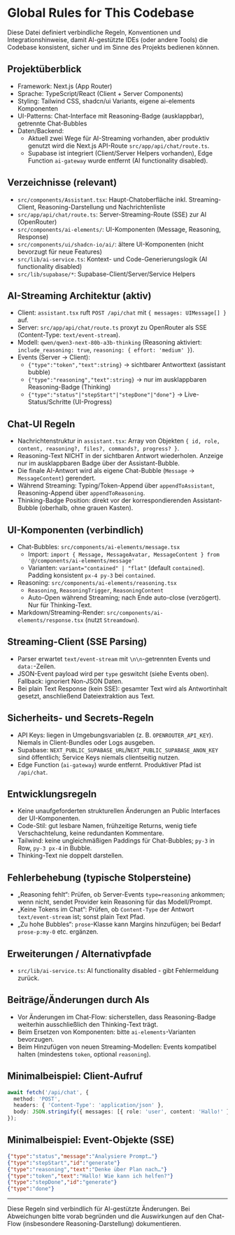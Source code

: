 # Global Rules for This Codebase

Diese Datei definiert verbindliche Regeln, Konventionen und Integrationshinweise, damit AI-gestützte IDEs (oder andere Tools) die Codebase konsistent, sicher und im Sinne des Projekts bedienen können.

## Projektüberblick
- Framework: Next.js (App Router)
- Sprache: TypeScript/React (Client + Server Components)
- Styling: Tailwind CSS, shadcn/ui Variants, eigene ai-elements Komponenten
- UI-Patterns: Chat-Interface mit Reasoning-Badge (ausklappbar), getrennte Chat-Bubbles
- Daten/Backend:
  - Aktuell zwei Wege für AI-Streaming vorhanden, aber produktiv genutzt wird die Next.js API-Route `src/app/api/chat/route.ts`.
  - Supabase ist integriert (Client/Server Helpers vorhanden), Edge Function `ai-gateway` wurde entfernt (AI functionality disabled).

## Verzeichnisse (relevant)
- `src/components/Assistant.tsx`: Haupt-Chatoberfläche inkl. Streaming-Client, Reasoning-Darstellung und Nachrichtenliste
- `src/app/api/chat/route.ts`: Server-Streaming-Route (SSE) zur AI (OpenRouter)
- `src/components/ai-elements/`: UI-Komponenten (Message, Reasoning, Response)
- `src/components/ui/shadcn-io/ai/`: ältere UI-Komponenten (nicht bevorzugt für neue Features)
- `src/lib/ai-service.ts`: Kontext- und Code-Generierungslogik (AI functionality disabled)
- `src/lib/supabase/*`: Supabase-Client/Server/Service Helpers

## AI-Streaming Architektur (aktiv)
- Client: `assistant.tsx` ruft `POST /api/chat` mit `{ messages: UIMessage[] }` auf.
- Server: `src/app/api/chat/route.ts` proxyt zu OpenRouter als SSE (Content-Type: `text/event-stream`).
- Modell: `qwen/qwen3-next-80b-a3b-thinking` (Reasoning aktiviert: `include_reasoning: true`, `reasoning: { effort: 'medium' }`).
- Events (Server → Client):
  - `{"type":"token","text":string}` → sichtbarer Antworttext (assistant bubble)
  - `{"type":"reasoning","text":string}` → nur im ausklappbaren Reasoning-Badge (Thinking)
  - `{"type":"status"|"stepStart"|"stepDone"|"done"}` → Live-Status/Schritte (UI-Progress)

## Chat-UI Regeln
- Nachrichtenstruktur in `assistant.tsx`: Array von Objekten `{ id, role, content, reasoning?, files?, commands?, progress? }`.
- Reasoning-Text NICHT in der sichtbaren Antwort wiederholen. Anzeige nur im ausklappbaren Badge über der Assistant-Bubble.
- Die finale AI-Antwort wird als eigene Chat-Bubble (`Message` → `MessageContent`) gerendert.
- Während Streaming: Typing/Token-Append über `appendToAssistant`, Reasoning-Append über `appendToReasoning`.
- Thinking-Badge Position: direkt vor der korrespondierenden Assistant-Bubble (oberhalb, ohne grauen Kasten).

## UI-Komponenten (verbindlich)
- Chat-Bubbles: `src/components/ai-elements/message.tsx`
  - Import: `import { Message, MessageAvatar, MessageContent } from '@/components/ai-elements/message'`
  - Varianten: `variant="contained" | "flat"` (default `contained`). Padding konsistent `px-4 py-3` bei `contained`.
- Reasoning: `src/components/ai-elements/reasoning.tsx`
  - `Reasoning`, `ReasoningTrigger`, `ReasoningContent`
  - Auto-Open während Streaming; nach Ende auto-close (verzögert). Nur für Thinking-Text.
- Markdown/Streaming-Render: `src/components/ai-elements/response.tsx` (nutzt `Streamdown`).

## Streaming-Client (SSE Parsing)
- Parser erwartet `text/event-stream` mit `\n\n`-getrennten Events und `data:`-Zeilen.
- JSON-Event payload wird per `type` geswitcht (siehe Events oben). Fallback: ignoriert Non-JSON Daten.
- Bei plain Text Response (kein SSE): gesamter Text wird als Antwortinhalt gesetzt, anschließend Dateiextraktion aus Text.

## Sicherheits- und Secrets-Regeln
- API Keys: liegen in Umgebungsvariablen (z. B. `OPENROUTER_API_KEY`). Niemals in Client-Bundles oder Logs ausgeben.
- Supabase: `NEXT_PUBLIC_SUPABASE_URL`/`NEXT_PUBLIC_SUPABASE_ANON_KEY` sind öffentlich; Service Keys niemals clientseitig nutzen.
- Edge Function (`ai-gateway`) wurde entfernt. Produktiver Pfad ist `/api/chat`.

## Entwicklungsregeln
- Keine unaufgeforderten strukturellen Änderungen an Public Interfaces der UI-Komponenten.
- Code-Stil: gut lesbare Namen, frühzeitige Returns, wenig tiefe Verschachtelung, keine redundanten Kommentare.
- Tailwind: keine ungleichmäßigen Paddings für Chat-Bubbles; `py-3` in Row, `py-3 px-4` in Bubble.
- Thinking-Text nie doppelt darstellen.

## Fehlerbehebung (typische Stolpersteine)
- „Reasoning fehlt“: Prüfen, ob Server-Events `type=reasoning` ankommen; wenn nicht, sendet Provider kein Reasoning für das Modell/Prompt.
- „Keine Tokens im Chat“: Prüfen, ob `Content-Type` der Antwort `text/event-stream` ist; sonst plain Text Pfad.
- „Zu hohe Bubbles“: `prose`-Klasse kann Margins hinzufügen; bei Bedarf `prose-p:my-0` etc. ergänzen.

## Erweiterungen / Alternativpfade
- `src/lib/ai-service.ts`: AI functionality disabled - gibt Fehlermeldung zurück.

## Beiträge/Änderungen durch AIs
- Vor Änderungen im Chat-Flow: sicherstellen, dass Reasoning-Badge weiterhin ausschließlich den Thinking-Text trägt.
- Beim Ersetzen von Komponenten: bitte `ai-elements`-Varianten bevorzugen.
- Beim Hinzufügen von neuen Streaming-Modellen: Events kompatibel halten (mindestens `token`, optional `reasoning`).

## Minimalbeispiel: Client-Aufruf
```ts
await fetch('/api/chat', {
  method: 'POST',
  headers: { 'Content-Type': 'application/json' },
  body: JSON.stringify({ messages: [{ role: 'user', content: 'Hallo!' }] })
});
```

## Minimalbeispiel: Event-Objekte (SSE)
```json
{"type":"status","message":"Analysiere Prompt…"}
{"type":"stepStart","id":"generate"}
{"type":"reasoning","text":"Denke über Plan nach…"}
{"type":"token","text":"Hallo! Wie kann ich helfen?"}
{"type":"stepDone","id":"generate"}
{"type":"done"}
```

---
Diese Regeln sind verbindlich für AI-gestützte Änderungen. Bei Abweichungen bitte vorab begründen und die Auswirkungen auf den Chat-Flow (insbesondere Reasoning-Darstellung) dokumentieren.
